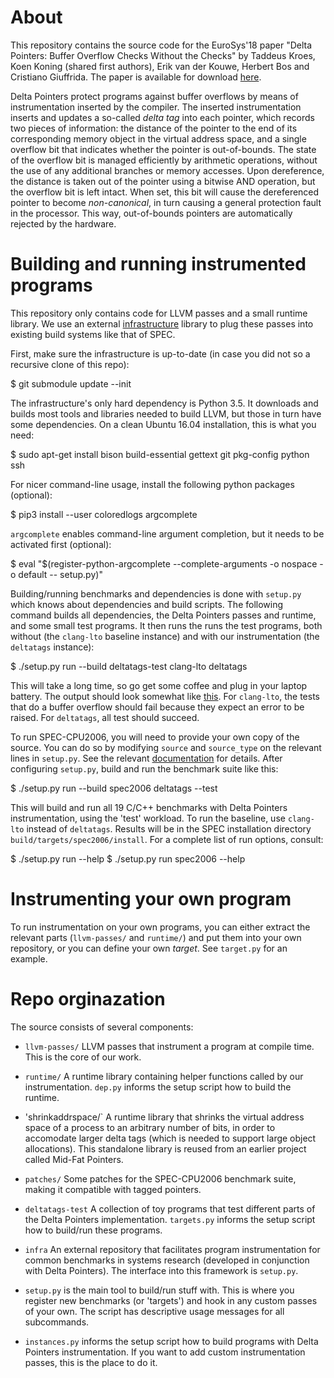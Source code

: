 About
=====

This repository contains the source code for the EuroSys'18 paper
"Delta Pointers: Buffer Overflow Checks Without the Checks" by Taddeus Kroes,
Koen Koning (shared first authors), Erik van der Kouwe, Herbert Bos and
Cristiano Giuffrida. The paper is available for download
[here](https://www.vusec.net/download/?t=papers/delta-pointers_eurosys18.pdf).

Delta Pointers protect programs against buffer overflows by means of
instrumentation inserted by the compiler. The inserted instrumentation inserts
and updates a so-called *delta tag* into each pointer, which records two pieces
of information: the distance of the pointer to the end of its corresponding
memory object in the virtual address space, and a single overflow bit that
indicates whether the pointer is out-of-bounds. The state of the overflow bit
is managed efficiently by arithmetic operations, without the use of any
additional branches or memory accesses. Upon dereference, the distance is taken
out of the pointer using a bitwise AND operation, but the overflow bit is left
intact. When set, this bit will cause the dereferenced pointer to become
*non-canonical*, in turn causing a general protection fault in the processor.
This way, out-of-bounds pointers are automatically rejected by the hardware.


Building and running instrumented programs
==========================================

This repository only contains code for LLVM passes and a small runtime library.
We use an external [infrastructure](https://github.com/vusec/instrumentation-infra)
library to plug these passes into existing build systems like that of SPEC.

First, make sure the infrastructure is up-to-date (in case you did not so a
recursive clone of this repo):

  $ git submodule update --init

The infrastructure's only hard dependency is Python 3.5. It downloads and
builds most tools and libraries needed to build LLVM, but those in turn have
some dependencies. On a clean Ubuntu 16.04 installation, this is what you need:

  $ sudo apt-get install bison build-essential gettext git pkg-config python ssh

For nicer command-line usage, install the following python packages (optional):

  $ pip3 install --user coloredlogs argcomplete

`argcomplete` enables command-line argument completion, but it needs to be
activated first (optional):

  $ eval "$(register-python-argcomplete --complete-arguments -o nospace -o default -- setup.py)"

Building/running benchmarks and dependencies is done with `setup.py` which
knows about dependencies and build scripts. The following command builds all
dependencies, the Delta Pointers passes and runtime, and some small test
programs. It then runs the runs the test programs, both without (the
`clang-lto` baseline instance) and with our instrumentation (the `deltatags`
instance):

  $ ./setup.py run --build deltatags-test clang-lto deltatags

This will take a long time, so go get some coffee and plug in your laptop
battery. The output should look somewhat like [this](https://pastebin.com/raw/pviqa8CG).
For `clang-lto`, the tests that do a buffer overflow should fail because they
expect an error to be raised. For `deltatags`, all test should succeed.

To run SPEC-CPU2006, you will need to provide your own copy of the source. You
can do so by modifying `source` and `source_type` on the relevant lines in
`setup.py`. See the relevant
[documentation](https://github.com/vusec/instrumentation-infra/README.md) for
details. After configuring `setup.py`, build and run the benchmark suite like
this:

  $ ./setup.py run --build spec2006 deltatags --test

This will build and run all 19 C/C++ benchmarks with Delta Pointers
instrumentation, using the 'test' workload. To run the baseline, use
`clang-lto` instead of `deltatags`. Results will be in the SPEC installation
directory `build/targets/spec2006/install`. For a complete list of run options,
consult:

  $ ./setup.py run --help
  $ ./setup.py run spec2006 --help


Instrumenting your own program
==============================

To run instrumentation on your own programs, you can either extract the
relevant parts (`llvm-passes/` and `runtime/`) and put them into your own
repository, or you can define your own *target*. See `target.py` for an
example.


Repo orginazation
=================

The source consists of several components:

  - `llvm-passes/` LLVM passes that instrument a program at compile time. This
    is the core of our work.

  - `runtime/` A runtime library containing helper functions called by our
    instrumentation. `dep.py` informs the setup script how to build the
    runtime.

  - 'shrinkaddrspace/` A runtime library that shrinks the virtual address space
    of a process to an arbitrary number of bits, in order to accomodate larger
    delta tags (which is needed to support large object allocations). This
    standalone library is reused from an earlier project called Mid-Fat
    Pointers.

  - `patches/` Some patches for the SPEC-CPU2006 benchmark suite, making it
    compatible with tagged pointers.

  - `deltatags-test` A collection of toy programs that test different parts of
    the Delta Pointers implementation. `targets.py` informs the setup script
    how to build/run these programs.

  - `infra` An external repository that facilitates program instrumentation for
    common benchmarks in systems research (developed in conjunction with Delta
    Pointers). The interface into this framework is `setup.py`.

  - `setup.py` is the main tool to build/run stuff with. This is where you
    register new benchmarks (or 'targets') and hook in any custom passes of
    your own. The script has descriptive usage messages for all subcommands.

  - `instances.py` informs the setup script how to build programs with Delta
    Pointers instrumentation. If you want to add custom instrumentation passes,
    this is the place to do it.
